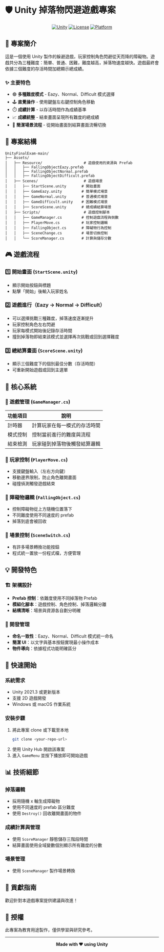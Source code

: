 # 🛡️ Unity 掉落物閃避遊戲專案

<div align="center">

[![Unity](https://img.shields.io/badge/Unity-2021.3+-black?style=for-the-badge&logo=unity)](https://unity.com/)
[![License](https://img.shields.io/badge/License-Educational-blue?style=for-the-badge)](LICENSE)
[![Platform](https://img.shields.io/badge/Platform-Windows%20%7C%20macOS-green?style=for-the-badge)](https://github.com/ONK2130/unity-puzzle)

</div>


## 📖 專案簡介

這是一個使用 Unity 製作的躲避遊戲，玩家控制角色閃避從天而降的障礙物。遊戲共分為三種難度：簡單、普通、困難，難度越高，掉落物速度越快。遊戲最終會依據三個難度的存活時間加總顯示總成績。

### ✨ 主要特色

- 🟢 **多種難度模式** - Eazy、Normal、Difficult 模式選擇
- 🕹️ **直覺操作** - 使用鍵盤左右鍵控制角色移動
- ⏱️ **成績計算** - 以存活時間作為成績基準
- 📈 **成績統整** - 結束畫面呈現所有難度的總成績
- 🧠 **簡潔場景流程** - 從開始畫面到結算畫面流暢切換

## 📁 專案結構

```
UnityFinalExam-main/
├── Assets/
│   ├── Resource/                   # 遊戲使用的資源與 Prefab
│   │   ├── FallingObjectEazy.prefab
│   │   ├── FallingObjectNormal.prefab
│   │   ├── FallingObjectDifficult.prefab
│   ├── Scenes/                     # 遊戲場景
│   │   ├── StartScene.unity       # 開始畫面
│   │   ├── GameEazy.unity         # 簡單模式場景
│   │   ├── GameNormal.unity       # 普通模式場景
│   │   ├── GameDifficult.unity    # 困難模式場景
│   │   ├── ScoreScene.unity       # 總成績結算場景
│   ├── Scripts/                    # 遊戲控制腳本
│   │   ├── GameManager.cs         # 控制遊戲流程與倒數
│   │   ├── PlayerMove.cs          # 玩家控制邏輯
│   │   ├── FallingObject.cs       # 障礙物行為控制
│   │   ├── SceneChange.cs         # 場景切換控制
│   │   └── ScoreManager.cs        # 計算與儲存分數
```

## 🎮 遊戲流程

### 1️⃣ 開始畫面 (`StartScene.unity`)

- 顯示開始按鈕與標題
- 點擊「開始」後輸入玩家姓名

### 2️⃣ 遊戲進行（Eazy → Normal → Difficult）

- 可以選擇挑戰三種難度，掉落速度逐漸提升
- 玩家控制角色左右閃避
- 玩家每模式開始後記錄存活時間
- 撞到掉落物即結束該模式並選擇再次挑戰或回到選擇難度

### 3️⃣ 總結算畫面 (`ScoreScene.unity`)

- 顯示三個難度下的個別最佳分數（存活時間）
- 可重新開始遊戲或回到主選單

## 🔧 核心系統

### 📌 遊戲管理 (`GameManager.cs`)

| 功能項目       | 說明                         |
| -------------- | ---------------------------- |
| 計時器         | 計算玩家在每一模式的存活時間 |
| 模式控制       | 控制當前進行的難度與流程     |
| 結束檢測       | 玩家碰到掉落物後觸發結算邏輯 |

### 📌 玩家控制 (`PlayerMove.cs`)

- 支援鍵盤輸入（左右方向鍵）
- 移動邊界限制，防止角色離開畫面
- 碰撞偵測觸發遊戲結束

### 📌 障礙物邏輯 (`FallingObject.cs`)

- 控制障礙物從上方隨機位置落下
- 不同難度使用不同速度的 prefab
- 掉落到底會被回收

### 📌 場景控制 (`SceneSwitch.cs`)

- 有許多場景轉換功能按鈕
- 程式統一置放一份程式檔，方便管理

## 💡 開發特色

### 🏗️ 架構設計

- **Prefab 控制**：依難度使用不同掉落物 Prefab
- **模組化腳本**：遊戲控制、角色控制、掉落邏輯分離
- **結構清晰**：場景與資源各自劃分明確

### 📝 開發管理

- **命名一致性**：Eazy、Normal、Difficult 模式統一命名
- **簡潔 UI**：以文字與基本按鈕實現最小操作成本
- **物件導向**：依據程式功能明確區分

## 🚀 快速開始

### 系統需求

- Unity 2021.3 或更新版本
- 支援 2D 遊戲開發
- Windows 或 macOS 作業系統

### 安裝步驟

1. 將此專案 clone 或下載至本地
   ```bash
   git clone <your-repo-url>
   ```
2. 使用 Unity Hub 開啟該專案
3. 進入 `GameMenu` 並按下播放即可開始遊戲

## 📊 技術細節

### 掉落邏輯

- 採用隨機 x 軸生成障礙物
- 使用不同速度的 prefab 區分難度
- 使用 `Destroy()` 回收離開畫面的物件

### 成績計算與管理

- 使用 `ScoreManager` 靜態儲存三階段時間
- 結算畫面使用全域變數個別顯示所有難度的分數

### 場景管理
- 使用 `SceneManager` 製作場景轉換

## 🤝 貢獻指南

歡迎針對本遊戲專案提供建議與改進！

## 📄 授權

此專案為教育用途製作，僅供學習與研究參考。

---

<div align="center">

**Made with ❤️ using Unity**

</div>
